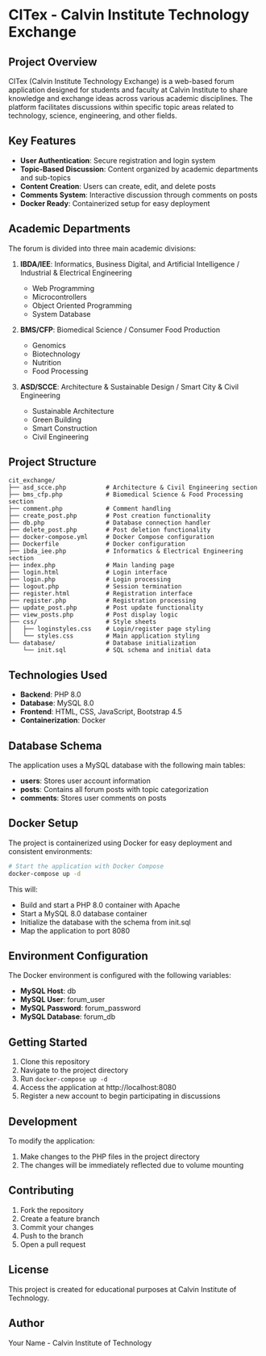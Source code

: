# CITex - Calvin Institute Technology Exchange

## Project Overview

CITex (Calvin Institute Technology Exchange) is a web-based forum application designed for students and faculty at Calvin Institute to share knowledge and exchange ideas across various academic disciplines. The platform facilitates discussions within specific topic areas related to technology, science, engineering, and other fields.

## Key Features

- **User Authentication**: Secure registration and login system
- **Topic-Based Discussion**: Content organized by academic departments and sub-topics
- **Content Creation**: Users can create, edit, and delete posts
- **Comments System**: Interactive discussion through comments on posts
- **Docker Ready**: Containerized setup for easy deployment

## Academic Departments

The forum is divided into three main academic divisions:

1. **IBDA/IEE**: Informatics, Business Digital, and Artificial Intelligence / Industrial & Electrical Engineering
   - Web Programming
   - Microcontrollers
   - Object Oriented Programming
   - System Database

2. **BMS/CFP**: Biomedical Science / Consumer Food Production
   - Genomics
   - Biotechnology
   - Nutrition
   - Food Processing

3. **ASD/SCCE**: Architecture & Sustainable Design / Smart City & Civil Engineering
   - Sustainable Architecture
   - Green Building
   - Smart Construction
   - Civil Engineering

## Project Structure

```
cit_exchange/
├── asd_scce.php           # Architecture & Civil Engineering section
├── bms_cfp.php            # Biomedical Science & Food Processing section
├── comment.php            # Comment handling
├── create_post.php        # Post creation functionality
├── db.php                 # Database connection handler
├── delete_post.php        # Post deletion functionality
├── docker-compose.yml     # Docker Compose configuration
├── Dockerfile             # Docker configuration
├── ibda_iee.php           # Informatics & Electrical Engineering section
├── index.php              # Main landing page
├── login.html             # Login interface
├── login.php              # Login processing
├── logout.php             # Session termination
├── register.html          # Registration interface
├── register.php           # Registration processing
├── update_post.php        # Post update functionality
├── view_posts.php         # Post display logic
├── css/                   # Style sheets
│   ├── loginstyles.css    # Login/register page styling
│   └── styles.css         # Main application styling
└── database/              # Database initialization
    └── init.sql           # SQL schema and initial data
```

## Technologies Used

- **Backend**: PHP 8.0
- **Database**: MySQL 8.0
- **Frontend**: HTML, CSS, JavaScript, Bootstrap 4.5
- **Containerization**: Docker

## Database Schema

The application uses a MySQL database with the following main tables:
- **users**: Stores user account information
- **posts**: Contains all forum posts with topic categorization
- **comments**: Stores user comments on posts

## Docker Setup

The project is containerized using Docker for easy deployment and consistent environments:

```bash
# Start the application with Docker Compose
docker-compose up -d
```

This will:
- Build and start a PHP 8.0 container with Apache
- Start a MySQL 8.0 database container
- Initialize the database with the schema from init.sql
- Map the application to port 8080

## Environment Configuration

The Docker environment is configured with the following variables:
- **MySQL Host**: db
- **MySQL User**: forum_user
- **MySQL Password**: forum_password
- **MySQL Database**: forum_db

## Getting Started

1. Clone this repository
2. Navigate to the project directory
3. Run `docker-compose up -d`
4. Access the application at http://localhost:8080
5. Register a new account to begin participating in discussions

## Development

To modify the application:
1. Make changes to the PHP files in the project directory
2. The changes will be immediately reflected due to volume mounting

## Contributing

1. Fork the repository
2. Create a feature branch
3. Commit your changes
4. Push to the branch
5. Open a pull request

## License

This project is created for educational purposes at Calvin Institute of Technology.

## Author

Your Name - Calvin Institute of Technology

